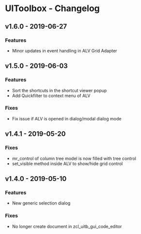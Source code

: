 # UIToolbox - Changelog

## v1.6.0    - 2019-06-27

### Features

- Minor updates in event handling in ALV Grid Adapter

## v1.5.0    - 2019-06-03

### Features

- Sort the shortcuts in the shortcut viewer popup
- Add Quickfilter to context menu of ALV

### Fixes

- Fix issue if ALV is opened in dialog/modal dialog mode

## v1.4.1    - 2019-05-20

### Fixes

- mr_control of column tree model is now filled with tree control
- set_visible method inside ALV to show/hide grid control

## v1.4.0    - 2019-05-10

### Features

- New generic selection dialog

### Fixes

- No longer create document in zcl_uitb_gui_code_editor